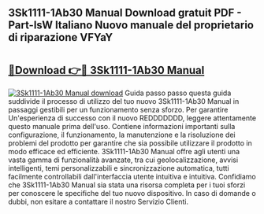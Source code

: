 ## 3Sk1111-1Ab30 Manual Download gratuit PDF - Part-lsW Italiano Nuovo manuale del proprietario di riparazione VFYaY

# <h2><a href="http://df9bmsw.blite.top/?on=3Sk1111-1Ab30+Manual">🔗Download 👉🔴 3Sk1111-1Ab30 Manual</a></h2>

[![3Sk1111-1Ab30 Manual download](https://i.imgur.com/lujVjoI.png)](http://df9bmsw.blite.top/?on=3Sk1111-1Ab30+Manual)
Guida passo passo questa guida suddivide il processo di utilizzo del tuo nuovo 3Sk1111-1Ab30 Manual in passaggi gestibili per un funzionamento senza sforzo. Per garantire Un'esperienza di successo con il nuovo REDDDDDDD, leggere attentamente questo manuale prima dell'uso. Contiene informazioni importanti sulla configurazione, il funzionamento, la manutenzione e la risoluzione dei problemi del prodotto per garantire che sia possibile utilizzare il prodotto in modo efficace ed efficiente. 3Sk1111-1Ab30 Manual offre agli utenti una vasta gamma di funzionalità avanzate, tra cui geolocalizzazione, avvisi intelligenti, temi personalizzabili e sincronizzazione automatica, tutti facilmente controllabili dall'interfaccia utente intuitiva e intuitiva. Confidiamo che 3Sk1111-1Ab30 Manual sia stata una risorsa completa per i tuoi sforzi per conoscere le specifiche del tuo nuovo dispositivo. In caso di domande o dubbi, non esitare a contattare il nostro Servizio Clienti.

